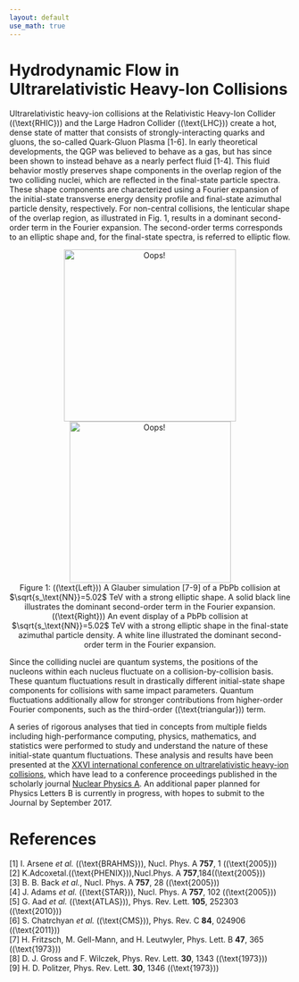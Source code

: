 ```yaml
---
layout: default
use_math: true
---
```



# [](#header-1)Hydrodynamic Flow in Ultrarelativistic Heavy-Ion Collisions

Ultrarelativistic heavy-ion collisions at the Relativistic Heavy-Ion 
Collider ((\text{RHIC})) and the Large Hadron Collider ((\text{LHC})) create a hot, dense 
state of matter that consists of strongly-interacting quarks and 
gluons, the so-called Quark-Gluon Plasma [1-6]. 
In early theoretical developments, the QGP was believed to behave as a gas, 
but has since been shown to instead behave as a nearly perfect 
fluid [1-4]. This fluid behavior mostly preserves shape components in the 
overlap region of the two colliding nuclei, which are reflected in the 
final-state particle spectra. These shape components are characterized 
using a Fourier expansion of the initial-state transverse energy density 
profile and final-state azimuthal particle density, respectively. For 
non-central collisions, the lenticular shape of the overlap region, as 
illustrated in Fig. 1, results in a dominant second-order term in the 
Fourier expansion. The second-order terms corresponds to an elliptic shape 
and, for the final-state spectra, is referred to elliptic flow.
    

<center>
  <img HEIGTH="325" WIDTH="308" src="{{ site.url }}/assets/images/Glauber.png" class="img-responsive img-circle" alt="Oops!">
  <img HEIGTH="325" WIDTH="289" src="{{ site.url }}/assets/images/Fireworks_q2.png" class="img-responsive img-circle" alt="Oops!">
  <br> Figure 1: ((\text{Left})) A Glauber simulation [7-9] of a PbPb collision at 
  $\sqrt{s_\text{NN}}=5.02$ TeV with a strong elliptic shape. 
  A solid black line illustrates the dominant second-order term 
  in the Fourier expansion. ((\text{Right})) An event display of a PbPb 
  collision at $\sqrt{s_\text{NN}}=5.02$ TeV with a strong elliptic 
  shape in the final-state azimuthal particle density. A white line 
  illustrated the dominant second-order term in the Fourier expansion.
</center>

Since the colliding nuclei are quantum systems, the positions of the 
nucleons within each nucleus fluctuate on a collision-by-collision 
basis. These quantum fluctuations result in drastically different 
initial-state shape components for collisions with same impact parameters. 
Quantum fluctuations additionally allow for stronger contributions from 
higher-order Fourier components, such as the third-order ((\text{triangular})) term. 

A series of rigorous analyses that tied in concepts from multiple fields including 
high-performance computing, physics, mathematics, and statistics were performed 
to study and understand the nature of these initial-state quantum fluctuations. 
These analysis and results have been presented at the 
[XXVI international conference on ultrarelativistic heavy-ion collisions](https://indico.cern.ch/event/433345/contributions/2358296/), 
which have lead to a conference proceedings published in the scholarly journal 
[Nuclear Physics A](https://authors.elsevier.com/tracking/article/details.do?aid=20866&jid=NUPHA&surname=Castle). 
An additional paper planned for Physics Letters B is currently in progress, with hopes to 
submit to the Journal by September 2017.


# [](#header-2)References

[1] I. Arsene _et al._ ((\text{BRAHMS})), Nucl. Phys. A **757**, 1 ((\text{2005}))<br>
[2] K.Adcoxetal.((\text{PHENIX})),Nucl.Phys. A **757**,184((\text{2005}))<br>
[3] B. B. Back _et al._, Nucl. Phys. A **757**, 28 ((\text{2005}))<br>
[4] J. Adams _et al._ ((\text{STAR})), Nucl. Phys. A **757**, 102 ((\text{2005}))<br>
[5] G. Aad _et al._ ((\text{ATLAS})), Phys. Rev. Lett. **105**, 252303 ((\text{2010}))<br>
[6] S. Chatrchyan _et al._ ((\text{CMS})), Phys. Rev. C **84**, 024906 ((\text{2011}))<br>
[7] H. Fritzsch, M. Gell-Mann, and H. Leutwyler, Phys. Lett. B **47**, 365 ((\text{1973}))<br>
[8] D. J. Gross and F. Wilczek, Phys. Rev. Lett. **30**, 1343 ((\text{1973}))<br>
[9] H. D. Politzer, Phys. Rev. Lett. **30**, 1346 ((\text{1973}))<br>